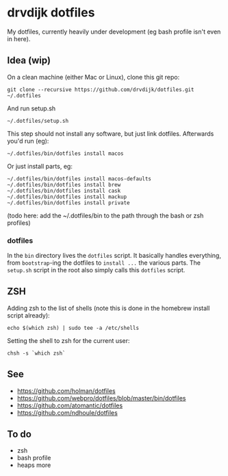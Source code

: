 # drvdijk dotfiles

My dotfiles, currently heavily under development (eg bash profile isn't even in here).

## Idea (wip)

On a clean machine (either Mac or Linux), clone this git repo:

    git clone --recursive https://github.com/drvdijk/dotfiles.git ~/.dotfiles
    
 And run setup.sh
 
    ~/.dotfiles/setup.sh

This step should not install any software, but just link dotfiles. Afterwards you'd run (eg):

    ~/.dotfiles/bin/dotfiles install macos

Or just install parts, eg:

    ~/.dotfiles/bin/dotfiles install macos-defaults
    ~/.dotfiles/bin/dotfiles install brew
    ~/.dotfiles/bin/dotfiles install cask
    ~/.dotfiles/bin/dotfiles install mackup
    ~/.dotfiles/bin/dotfiles install private

(todo here: add the ~/.dotfiles/bin to the path through the bash or zsh profiles)

### dotfiles

In the `bin` directory lives the `dotfiles` script. It basically handles everything, from `bootstrap`-ing the dotfiles to `install ...` the various parts. The `setup.sh` script in the root also simply calls this `dotfiles` script.

## ZSH

Adding zsh to the list of shells (note this is done in the homebrew install script already):

    echo $(which zsh) | sudo tee -a /etc/shells

Setting the shell to zsh for the current user:

    chsh -s `which zsh`

## See

* https://github.com/holman/dotfiles
* https://github.com/webpro/dotfiles/blob/master/bin/dotfiles
* https://github.com/atomantic/dotfiles
* https://github.com/ndhoule/dotfiles

## To do

* zsh
* bash profile
* heaps more

